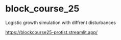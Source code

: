 # block_course_25

Logistic growth simulation with diffrent disturbances

  https://blockcourse25-protist.streamlit.app/

